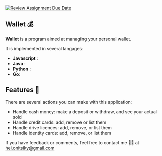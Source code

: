 [![Review Assignment Due Date](https://classroom.github.com/assets/deadline-readme-button-24ddc0f5d75046c5622901739e7c5dd533143b0c8e959d652212380cedb1ea36.svg)](https://classroom.github.com/a/hy8NMZUz)

## Wallet :moneybag:
__Wallet__ is a program aimed at managing your personal wallet.

It is implemented in several langages:

- __Javascript__ : 
- __Java__ :
- __Python__ :
- __Go__:

## Features :rocket:
There are several actions you can make with this application:

- Handle cash money: make a deposit or withdraw, and see your actual sold
- Handle credit cards: add, remove or list them
- Handle drive licences: add, remove, or list them
- Handle identity cards: add, remove, or list them

If you have feedback or comments, feel free to contact me :curly_haired_man: at [hei.onitsiky@gmail.com](@mailto:hei.onitsiky@gmail.com)
